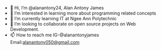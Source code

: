 - 👋 Hi, I’m @alanantony24, Alan Antony James
- 👀 I’m interested in learning more about programming related concepts
- 🌱 I’m currently learning IT at Ngee Ann Polytechnic
- 💞️ I’m looking to collaborate on open source projects on Web Development.
- 📫 How to reach me IG-@alanantonyjames Email:alanantony050@gmail.com


